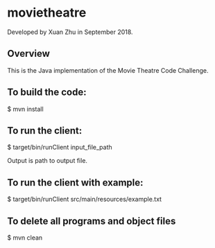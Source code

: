 # movietheatre
Developed by Xuan Zhu in September 2018.

## Overview

This is the Java implementation of the Movie Theatre Code Challenge.

## To build the code:

$ mvn install

## To run the client:

$ target/bin/runClient input_file_path

Output is path to output file.

## To run the client with example:

$ target/bin/runClient src/main/resources/example.txt

## To delete all programs and object files

$ mvn clean